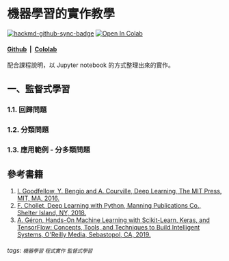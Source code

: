 # 機器學習的實作教學

[![hackmd-github-sync-badge](https://hackmd.io/izWotahaQiOyDbrZhpdwdg/badge)](https://hackmd.io/izWotahaQiOyDbrZhpdwdg)
[![Open In Colab](https://colab.research.google.com/assets/colab-badge.svg)](https://colab.research.google.com/github/y-s-liu/machine-learning-tutorial/blob/master/)


#### [Github](https://github.com/y-s-liu/machine-learning-tutorial)&nbsp;&nbsp;|&nbsp;&nbsp;[Cololab](https://github.com/microsoft/vscode-cpptools/issues)

配合課程說明，以 Jupyter notebook 的方式整理出來的實作。

## 一、監督式學習

### 1.1. 回歸問題


### 1.2. 分類問題

### 1.3. 應用範例 - 分多類問題

## 參考書籍

1. [I. Goodfellow, Y. Bengio and A. Courville, Deep Learning, The MIT Press, MIT, MA, 2016.](https://www.tenlong.com.tw/products/9789865021924?list_name=trs-t)
2. [F. Chollet, Deep Learning with Python, Manning Publications Co., Shelter Island, NY, 2018.](https://www.tenlong.com.tw/products/9789863125501?list_name=rd)
3. [A. Géron, Hands-On Machine Learning with Scikit-Learn, Keras, and TensorFlow: Concepts, Tools, and Techniques to Build Intelligent Systems, O'Reilly Media, Sebastopol, CA, 2019.](https://www.tenlong.com.tw/products/9789865024345?list_name=c-deep-learning)

###### tags: `機器學習` `程式實作` `監督式學習`
